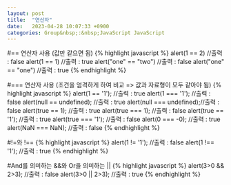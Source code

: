 ```yaml
---
layout: post
title:  "연산자"
date:   2023-04-28 10:07:33 +0900
categories: Group&nbsp;:&nbsp;JavaScript JavaScript
---
```


#== 연산자 사용 (값만 같으면 됨)
{% highlight javascript %}
alert(1 == 2)             //출력 : false
alert(1 == 1)             //출력 : true
alert("one" == "two")     //출력 : false
alert("one" == "one")     //출력 : true
{% endhighlight %}

#=== 연산자 사용 (조건을 엄격하게 하여 비교 => 값과 자료형이 모두 같아야 됨) 
{% highlight javascript %}
 alert(1 == '1');          //출력 : true
alert(1 === '1');         //출력 : false
alert(null == undefined); //출력 : true
alert(null === undefined);//출력 : false
alert(true == 1);         //출력 : true
alert(true === 1);        //출력 : false
alert(true == '1');       //출력 : true
alert(true === '1');      //출력 : false
alert(0 === -0);          //출력 : true
alert(NaN === NaN);       //출력 : false
{% endhighlight %}

#!=와 !==
{% highlight javascript %}
alert(1 != '1');          //출력 : false
alert(1 !== '1');         //출력 : true
{% endhighlight %}

#And를 의미하는 &&와 Or을 의미하는 ||
{% highlight javascript %}
alert(3>0 && 2>3);          //출력 : false
alert(3>0 || 2>3);         //출력 : true
{% endhighlight %}